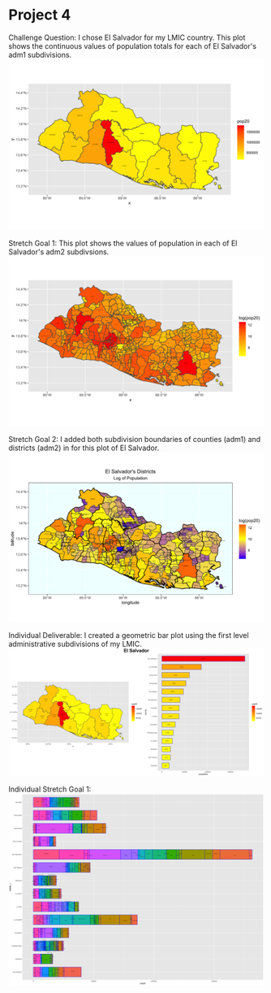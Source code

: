 # Project 4

Challenge Question: 
I chose El Salvador for my LMIC country. This plot shows the continuous values of population totals for each of El Salvador's adm1 subdivisions. 
![](slv_sf_adm1.png)

Stretch Goal 1: 
This plot shows the values of population in each of El Salvador's adm2 subdivsions. 
![](slv_sf_adm2.png)

Stretch Goal 2:
I added both subdivision boundaries of counties (adm1) and districts (adm2) in for this plot of El Salvador. 
![](ggplotslv_adm2.png)

Individual Deliverable:
I created a geometric bar plot using the first level administrative subdivisions of my LMIC.
![](elsalvador.png)

Individual Stretch Goal 1: 
![](slv_adm2_bp.png)


